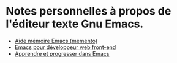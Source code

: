 Notes personnelles à propos de l'éditeur texte Gnu Emacs.
================================

* [Aide mémoire Emacs (memento)](emacs-memento.md)
* [Emacs pour développeur web front-end](emacs-webdev.md)
* [Apprendre et progresser dans Emacs](emacs-howto.md)

